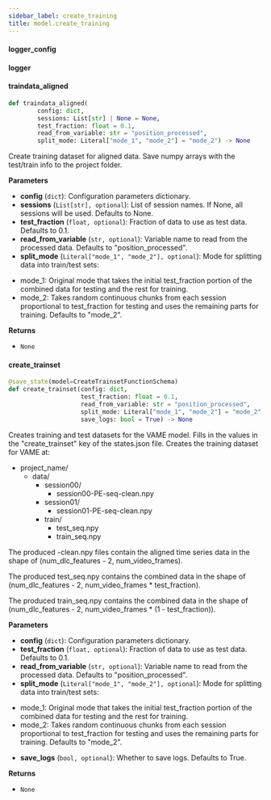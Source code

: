 ```yaml
---
sidebar_label: create_training
title: model.create_training
---
```


#### logger\_config

#### logger

#### traindata\_aligned

```python
def traindata_aligned(
        config: dict,
        sessions: List[str] | None = None,
        test_fraction: float = 0.1,
        read_from_variable: str = "position_processed",
        split_mode: Literal["mode_1", "mode_2"] = "mode_2") -> None
```

Create training dataset for aligned data.
Save numpy arrays with the test/train info to the project folder.

**Parameters**

* **config** (`dict`): Configuration parameters dictionary.
* **sessions** (`List[str], optional`): List of session names. If None, all sessions will be used. Defaults to None.
* **test_fraction** (`float, optional`): Fraction of data to use as test data. Defaults to 0.1.
* **read_from_variable** (`str, optional`): Variable name to read from the processed data. Defaults to &quot;position_processed&quot;.
* **split_mode** (`Literal["mode_1", "mode_2"], optional`): Mode for splitting data into train/test sets:
- mode_1: Original mode that takes the initial test_fraction portion of the combined data
         for testing and the rest for training.
- mode_2: Takes random continuous chunks from each session proportional to test_fraction
         for testing and uses the remaining parts for training.
Defaults to &quot;mode_2&quot;.

**Returns**

* `None`

#### create\_trainset

```python
@save_state(model=CreateTrainsetFunctionSchema)
def create_trainset(config: dict,
                    test_fraction: float = 0.1,
                    read_from_variable: str = "position_processed",
                    split_mode: Literal["mode_1", "mode_2"] = "mode_2",
                    save_logs: bool = True) -> None
```

Creates training and test datasets for the VAME model.
Fills in the values in the &quot;create_trainset&quot; key of the states.json file.
Creates the training dataset for VAME at:
- project_name/
    - data/
        - session00/
            - session00-PE-seq-clean.npy
        - session01/
            - session01-PE-seq-clean.npy
        - train/
            - test_seq.npy
            - train_seq.npy

The produced -clean.npy files contain the aligned time series data in the
shape of (num_dlc_features - 2, num_video_frames).

The produced test_seq.npy contains the combined data in the shape of (num_dlc_features - 2, num_video_frames * test_fraction).

The produced train_seq.npy contains the combined data in the shape of (num_dlc_features - 2, num_video_frames * (1 - test_fraction)).

**Parameters**

* **config** (`dict`): Configuration parameters dictionary.
* **test_fraction** (`float, optional`): Fraction of data to use as test data. Defaults to 0.1.
* **read_from_variable** (`str, optional`): Variable name to read from the processed data. Defaults to &quot;position_processed&quot;.
* **split_mode** (`Literal["mode_1", "mode_2"], optional`): Mode for splitting data into train/test sets:
- mode_1: Original mode that takes the initial test_fraction portion of the combined data
         for testing and the rest for training.
- mode_2: Takes random continuous chunks from each session proportional to test_fraction
         for testing and uses the remaining parts for training.
Defaults to &quot;mode_2&quot;.
* **save_logs** (`bool, optional`): Whether to save logs. Defaults to True.

**Returns**

* `None`

